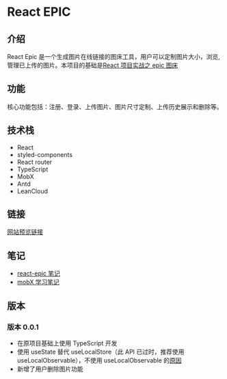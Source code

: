 # React  EPIC 

## 介绍

React Epic 是一个生成图片在线链接的图床工具，用户可以定制图片大小，浏览,管理已上传的图片。本项目的基础是[React 项目实战之 epic 图床](https://xiedaimala.com/courses/ac836073-90be-495d-a9ee-946364d6612a)

## 功能

核心功能包括：注册、登录、上传图片、图片尺寸定制、上传历史展示和删除等。

## 技术栈

- React
- styled-components
- React router
- TypeScript
- MobX
- Antd
- LeanCloud

## 链接

[网站预览链接](https://lichen404.github.io/react-epic/#/)

## 笔记
- [react-epic 笔记](https://lichen404.top/2021/03/01/react-epic-%E7%AC%94%E8%AE%B0/)
- [mobX 学习笔记](https://lichen404.top/2021/03/01/mobX-%E5%AD%A6%E4%B9%A0%E7%AC%94%E8%AE%B0/)
## 版本

### 版本 0.0.1 

- 在原项目基础上使用 TypeScript 开发
- 使用 useState 替代 useLocalStore（此 API 已过时，推荐使用 useLocalObservable），不使用 useLocalObservable 的[原因](https://mobx.js.org/react-integration.html#you-might-not-need-locally-observable-state)
-  新增了用户删除图片功能

